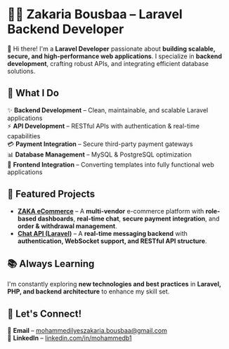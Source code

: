 # 👨‍💻 Zakaria Bousbaa – Laravel Backend Developer  

👋 Hi there! I'm a **Laravel Developer** passionate about **building scalable, secure, and high-performance web applications**. I specialize in **backend development**, crafting robust APIs, and integrating efficient database solutions.  

## 🚀 **What I Do**  
✨ **Backend Development** – Clean, maintainable, and scalable Laravel applications  
⚡ **API Development** – RESTful APIs with authentication & real-time capabilities  
💳 **Payment Integration** – Secure third-party payment gateways  
📊 **Database Management** – MySQL & PostgreSQL optimization  
🔹 **Frontend Integration** – Converting templates into fully functional web applications  

## 🌟 **Featured Projects**  
- **[ZAKA eCommerce](https://github.com/zakigit1/ZAKA-eCommerce)** – A **multi-vendor** e-commerce platform with **role-based dashboards**, **real-time chat**, **secure payment integration**, and **order & withdrawal management**.  
- **[Chat API (Laravel)](https://github.com/zakigit1/Chat-App-Laravel-API)** – A **real-time messaging backend** with **authentication, WebSocket support, and RESTful API structure**.  

## 📚 **Always Learning**  
I'm constantly exploring **new technologies and best practices** in **Laravel, PHP, and backend architecture** to enhance my skill set.  

## 🤝 **Let's Connect!**  
📩 **Email** – [mohammedilyeszakaria.bousbaa@gmail.com](mailto:mohammedilyeszakaria.bousbaa@gmail.com)  
🔗 **LinkedIn** – [linkedin.com/in/mohammedb1](https://www.linkedin.com/in/mohammedb1/)  

